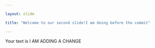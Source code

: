 ```yaml
---

layout: slide

title: "Welcome to our second slide!I am doing before the commit"

---
```


Your text is  I AM ADDING A CHANGE 
